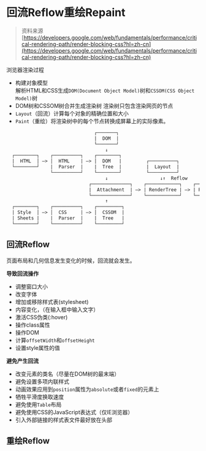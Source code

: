 # 回流Reflow重绘Repaint

> 资料来源[https://developers.google.com/web/fundamentals/performance/critical-rendering-path/render-blocking-css?hl=zh-cn](https://developers.google.com/web/fundamentals/performance/critical-rendering-path/render-blocking-css?hl=zh-cn)


浏览器渲染过程
- 构建对象模型    
  解析HTML和CSS生成``DOM(Document Object Model)``树和``CSSOM(CSS Object Model)``树
- DOM树和CSSOM树合并生成渲染树
  渲染树只包含渲染网页的节点
- ``Layout``（回流）计算每个对象的精确位置和大小
- ``Paint``（重绘）将渲染树中的每个节点转换成屏幕上的实际像素。

```HTML
                                ┌───────┐
                                |  DOM  |
                                └───────┘
                                    ↓
  ┌────────┐    ┌──────────┐    ┌────────┐ 
  |  HTML  │ —> │  HTML    | —> │  DOM   |         ┌──────────┐
  └────────┘    |  Parser  |    |  Tree  |         |  Layout  | 
                └──────────┘    └────────┘         └──────────┘
                                    ↓                   ↓↑  Reflow
                              ┌──────────────┐    ┌────────────┐    ┌───────┐   ┌─────────┐
                              |  Attachment  | —> | RenderTree | —> | Paint | —>| Display |  
                              └──────────────┘    └────────────┘    └───────┘   └─────────┘
                                    ↑
  ┌────────┐    ┌──────────┐    ┌─────────┐
  | Style  │ —> │  CSS     | —> │  CSSOM  |  
  | Sheets |    |  Parser  |    |  Tree   |
  └────────┘    └──────────┘    └─────────┘

```


## 回流Reflow

页面布局和几何信息发生变化的时候，回流就会发生。

**导致回流操作**
- 调整窗口大小
- 改变字体
- 增加或移除样式表(stylesheet)
- 内容变化，（在输入框中输入文字）
- 激活CSS伪类(:hover)
- 操作class属性
- 操作DOM
- 计算``offsetWidth``和``offsetHeight``
- 设置style属性的值
 
**避免产生回流**
- 改变元素的类名（尽量在DOM树的最末端）
- 避免设置多项内联样式
- 动画效果应用到``position``属性为``absolute``或者``fixed``的元素上
- 牺牲平滑度换取速度
- 避免使用``Table``布局
- 避免使用CSS的JavaScript表达式（仅IE浏览器）
- 引入外部链接的样式表文件最好放在头部

## 重绘Reflow
